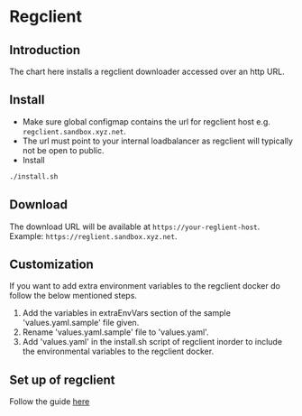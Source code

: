 # Regclient 

## Introduction
The chart here installs a regclient downloader accessed over an http URL. 

## Install
* Make sure global configmap contains the url for regclient host e.g. `regclient.sandbox.xyz.net`.
* The url must point to your internal loadbalancer as regclient will typically not be open to public.
* Install
```sh
./install.sh
```
## Download
The download URL will be available at `https://your-reglient-host`. Example: `https://reglient.sandbox.xyz.net`.

## Customization
If you want to add extra environment variables to the regclient docker do follow the below mentioned steps.
1. Add the variables in extraEnvVars section of the sample 'values.yaml.sample' file given.
2. Rename 'values.yaml.sample' file to 'values.yaml'.
3. Add 'values.yaml' in the install.sh script of regclient inorder to include the environmental variables to the regclient docker.


## Set up of regclient
Follow the guide [here](https://github.com/mosip/registration-client/blob/develop/README.md)
